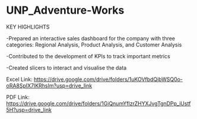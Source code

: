 # UNP_Adventure-Works
KEY HIGHLIGHTS

-Prepared an interactive sales dashboard for the company with three categories: Regional Analysis, Product Analysis, and Customer Analysis

-Contributed to the development of KPIs to track important metrics

-Created slicers to interact and visualise the data
  
Excel Link: https://drive.google.com/drive/folders/1uKOVfbdQjbWSQ0o-oRA8SpIX7lKRhsIm?usp=drive_link

PDF Link: https://drive.google.com/drive/folders/1GiQnumYflzrZHYXJvgTgnDPp_iUstf5H?usp=drive_link 
